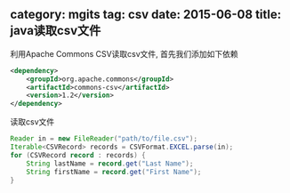category: mgits
tag: csv
date: 2015-06-08
title: java读取csv文件
---
利用Apache Commons CSV读取csv文件, 首先我们添加如下依赖
```xml
<dependency>
	<groupId>org.apache.commons</groupId>
	<artifactId>commons-csv</artifactId>
	<version>1.2</version>
</dependency>
```
读取csv文件
```java
Reader in = new FileReader("path/to/file.csv");
Iterable<CSVRecord> records = CSVFormat.EXCEL.parse(in);
for (CSVRecord record : records) {
    String lastName = record.get("Last Name");
    String firstName = record.get("First Name");
}
```


